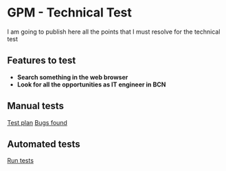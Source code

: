 # GPM - Technical Test
I am going to publish here all the points that I must resolve for the technical test

## Features to test

- **Search something in the web browser**
- **Look for all the opportunities as IT engineer in BCN**

## Manual tests

[Test plan](./testPlan/README.md)
[Bugs found](./bugs/README.md)

## Automated tests

[Run tests](./runTests/README.md)